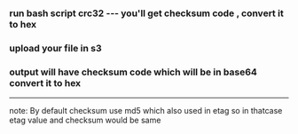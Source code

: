 ### run bash script crc32  --- you'll get checksum code , convert it to hex
### upload your file in s3
<!-- "# aws s3api put-object \
#   --bucket checksums-examples-sh758\
#   --key mytest.txt \
#   --body mytest.txt \
#   --checksum-algorithm CRC32 -->

### output will have checksum code which will be in base64 convert it to hex


----------------------------------------------------------------------
note: By default checksum use md5 which also used in etag so in thatcase etag value and checksum would be same
